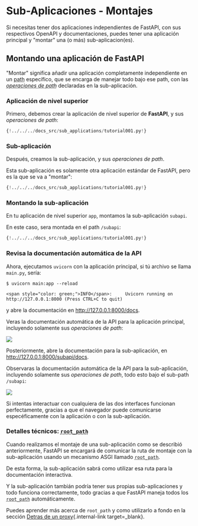 # Sub-Aplicaciones - Montajes

Si necesitas tener dos aplicaciones independientes de FastAPI, con sus respectivos OpenAPI y documentaciones, puedes tener una aplicación principal y "montar" una (o más) sub-aplicacion(es).

## Montando una aplicación de **FastAPI** 

"Montar" significa añadir una aplicación completamente independiente en un <abbr title="ruta">path</abbr> específico, que se encarga de manejar todo bajo ese path, con las <abbr title="operaciones de ruta">_operaciones de path_</abbr> declaradas en la sub-aplicación.

### Aplicación de nivel superior

Primero, debemos crear la aplicación de nivel superior de **FastAPI**, y sus *operaciones de path*:

```Python hl_lines="3  6-8"
{!../../../docs_src/sub_applications/tutorial001.py!}
```

### Sub-aplicación

Después, creamos la sub-aplicación, y sus *operaciones de path*.

Esta sub-aplicación es solamente otra aplicación estándar de FastAPI, pero es la que se va a "montar":

```Python hl_lines="11  14-16"
{!../../../docs_src/sub_applications/tutorial001.py!}
```

### Montando la sub-aplicación

En tu aplicación de nivel superior `app`, montamos la sub-aplicación `subapi`.

En este caso, sera montada en el path `/subapi`:

```Python hl_lines="11  19"
{!../../../docs_src/sub_applications/tutorial001.py!}
```

### Revisa la documentación automática de la API

Ahora, ejecutamos `uvicorn` con la aplicación principal, si tú archivo se llama `main.py`, sería:

<div class="termy">

```console
$ uvicorn main:app --reload

<span style="color: green;">INFO</span>:     Uvicorn running on http://127.0.0.1:8000 (Press CTRL+C to quit)
```

</div>

y abre la documentación en <a href="http://127.0.0.1:8000/docs" class="external-link" target="_blank">http://127.0.0.1:8000/docs</a>.

Veras la documentación automática de la API para la aplicación principal, incluyendo solamente sus _operaciones de path_:

<img src="https://fastapi.tiangolo.com/img/tutorial/sub-applications/image01.png">

Posteriormente, abre la documentación para la sub-aplicación, en <a href="http://127.0.0.1:8000/subapi/docs" class="external-link" target="_blank">http://127.0.0.1:8000/subapi/docs</a>.

Observaras la documentación automática de la API para la sub-aplicación, incluyendo solamente sus _operaciones de path_, todo esto bajo el sub-path `/subapi`:

<img src="https://fastapi.tiangolo.com/img/tutorial/sub-applications/image02.png">

Si intentas interactuar con cualquiera de las dos interfaces funcionan perfectamente, gracias a que el navegador puede comunicarse especéficamente con la aplicación o con la sub-aplicación.

### Detalles técnicos: <abbr title="ruta raíz">`root_path`</abbr> 

Cuando realizamos el montaje de una sub-aplicación como se describió anteriormente, FastAPI se encargará de comunicar la ruta de montaje con la sub-aplicación usando un mecanismo ASGI llamado <abbr title="ruta raiz">`root_path`</abbr>.

De esta forma, la sub-aplicación sabrá como utilizar esa ruta para la documentación interactiva.

Y la sub-aplicación tambián podría tener sus propias sub-aplicaciones y todo funciona correctamente, todo gracias a que FastAPI maneja todos los <abbr title="ruta raiz">`root_path`</abbr> automáticamente.

Puedes aprender más acerca de `root_path` y como utilizarlo a fondo en la sección [Detras de un proxy](./behind-a-proxy.md){.internal-link target=_blank}.
